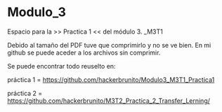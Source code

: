 # Modulo_3
Espacio para la >> Practica 1 <<  del módulo 3. _M3T1

Debido al tamaño del PDF tuve que comprimirlo y no se ve bien. En mi github se puede aceder a los archivos sin comprimir.

Se puede encontrar todo reuselto en:

práctica 1      =  https://github.com/hackerbrunito/Modulo3_M3T1_Practica1

práctica 2      =  https://github.com/hackerbrunito/M3T2_Practica_2_Transfer_Lerning/
